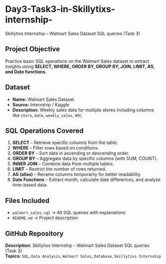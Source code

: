 # Day3-Task3-in-Skillytixs-internship-
Skillytixs Internship – Walmart Sales Dataset SQL queries (Task 3)

## Project Objective
Practice basic SQL operations on the Walmart Sales dataset to extract insights using **SELECT, WHERE, ORDER BY, GROUP BY, JOIN, LIMIT, AS, and Date functions**.

## Dataset
- **Name:** Walmart Sales Dataset
- **Source:** Internship / Kaggle
- **Description:** Weekly sales data for multiple stores including columns like `store`, `date`, `weekly_sales`, etc.

## SQL Operations Covered
1. **SELECT** – Retrieve specific columns from the table.  
2. **WHERE** – Filter rows based on conditions.  
3. **ORDER BY** – Sort data in ascending or descending order.  
4. **GROUP BY** – Aggregate data by specific columns (with SUM, COUNT).  
5. **INNER JOIN** – Combine data from multiple tables.  
6. **LIMIT** – Restrict the number of rows returned.  
7. **AS (alias)** – Rename columns temporarily for better readability.  
8. **Date Functions** – Extract month, calculate date differences, and analyze time-based data.

## Files Included
- `walmart_sales.sql` → All SQL queries with explanations  
- `README.md` → Project description  

## GitHub Repository
**Description:** Skillytixs Internship – Walmart Sales Dataset SQL queries (Task 3)  
**Topics:** `SQL`, `Data Analysis`, `Walmart Sales`, `Database`, `Skillytixs Internship`

